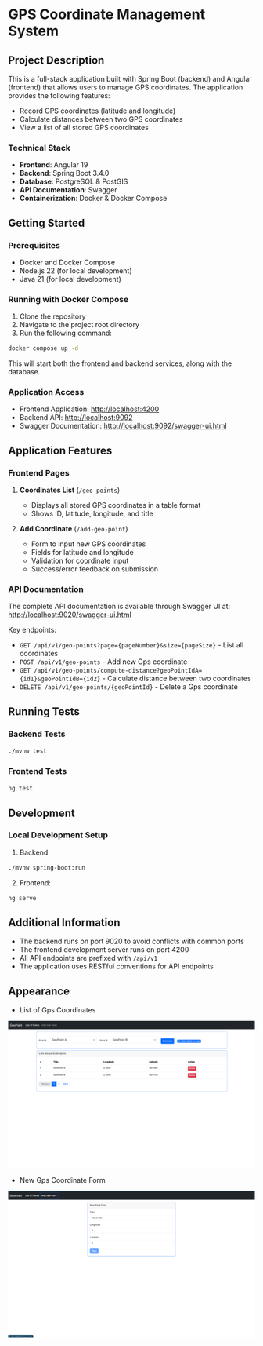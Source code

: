 # GPS Coordinate Management System

## Project Description

This is a full-stack application built with Spring Boot (backend) and Angular (frontend) that allows users to manage GPS coordinates. The application provides the following features:

- Record GPS coordinates (latitude and longitude)
- Calculate distances between two GPS coordinates
- View a list of all stored GPS coordinates

### Technical Stack

- **Frontend**: Angular 19
- **Backend**: Spring Boot 3.4.0
- **Database**: PostgreSQL  & PostGIS
- **API Documentation**: Swagger
- **Containerization**: Docker & Docker Compose

## Getting Started

### Prerequisites

- Docker and Docker Compose
- Node.js 22 (for local development)
- Java 21 (for local development)

### Running with Docker Compose

1. Clone the repository
2. Navigate to the project root directory
3. Run the following command:

```bash
docker compose up -d
```

This will start both the frontend and backend services, along with the database.

### Application Access

- Frontend Application: [http://localhost:4200](http://localhost:4200)
- Backend API: [http://localhost:9092](http://localhost:9092)
- Swagger Documentation: [http://localhost:9092/swagger-ui.html](http://localhost:9092/swagger-ui.html)

## Application Features

### Frontend Pages

1. **Coordinates List** (`/geo-points`)
    - Displays all stored GPS coordinates in a table format
    - Shows ID, latitude, longitude, and title

2. **Add Coordinate** (`/add-geo-point`)
    - Form to input new GPS coordinates
    - Fields for latitude and longitude
    - Validation for coordinate input
    - Success/error feedback on submission

### API Documentation

The complete API documentation is available through Swagger UI at:
[http://localhost:9020/swagger-ui.html](http://localhost:9020/swagger-ui.html)

Key endpoints:
- `GET /api/v1/geo-points?page={pageNumber}&size={pageSize}` - List all coordinates
- `POST /api/v1/geo-points` - Add new Gps coordinate
- `GET /api/v1/geo-points/compute-distance?geoPointIdA={id1}&geoPointIdB={id2}` - Calculate distance between two coordinates
- `DELETE /api/v1/geo-points/{geoPointId}` - Delete a Gps coordinate

## Running Tests

### Backend Tests

```bash
./mvnw test
```

### Frontend Tests

```bash
ng test
```

## Development

### Local Development Setup

1. Backend:
```bash
./mvnw spring-boot:run
```

2. Frontend:
```bash
ng serve
```

## Additional Information

- The backend runs on port 9020 to avoid conflicts with common ports
- The frontend development server runs on port 4200
- All API endpoints are prefixed with `/api/v1`
- The application uses RESTful conventions for API endpoints


## Appearance
- List of Gps Coordinates

![GeoPoint UI](docs/list.png)

- New Gps Coordinate Form

![GeoPoint UI](docs/add-form.png)